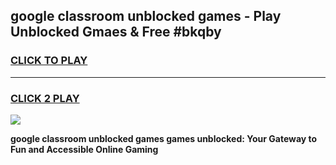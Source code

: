 
## google classroom unblocked games - Play Unblocked Gmaes & Free #bkqby
<h3>
<a href="https://news.freeplayer.one?title=google_classroom_unblocked_games&ref=03M">CLICK TO PLAY</a></h3>
<hr>

<h3>
<a href="https://news.freeplayer.one?title=google_classroom_unblocked_games&ref=03M">CLICK 2 PLAY</a>
  
</h3>

<a href="https://news.freeplayer.one?title=google_classroom_unblocked_games&ref=03M"><img src="https://clearcache.store/games.png"></a>


**google classroom unblocked games games unblocked: Your Gateway to Fun and Accessible Online Gaming**
